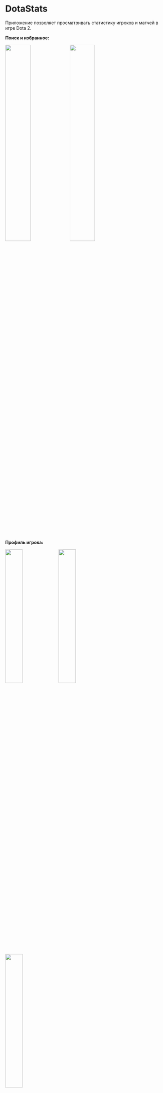 # DotaStats
Приложение позволяет просматривать статистику игроков и матчей в игре Dota 2.

**Поиск и избранное:**

<img src="https://github.com/gleb1k/TinkoffLab2023/assets/94959816/081f2a5f-1832-4fc8-994b-65fca9934a64" width="40%">
<img src="https://github.com/gleb1k/TinkoffLab2023/assets/94959816/1f6c3ea6-e362-448f-a03e-b48bb4450e91" width="40%">


**Профиль игрока:**

<img src="https://github.com/gleb1k/TinkoffLab2023/assets/94959816/74dfa643-100c-40e4-9ab8-31fbfd440954" width="33%">
<img src="https://github.com/gleb1k/TinkoffLab2023/assets/94959816/e2783285-7144-4f1e-ad88-0dfeb7fd1bec" width="33%">
<img src="https://github.com/gleb1k/TinkoffLab2023/assets/94959816/7ebf5dc5-b096-4c5c-a4d5-36ebd358e098" width="33%">


**Матч:**

<img src="https://github.com/gleb1k/TinkoffLab2023/assets/94959816/3acaff71-eac9-4b13-9feb-89d3acd663c7" width="40%">
<img src="https://github.com/gleb1k/TinkoffLab2023/assets/94959816/a3c93a98-5625-48bb-96e4-0f673414f248" width="40%">
<img src="https://github.com/gleb1k/TinkoffLab2023/assets/94959816/bbe46338-bc61-4219-a4ff-3ab0ebf69f0a" width="40%">
<img src="https://github.com/gleb1k/TinkoffLab2023/assets/94959816/687fcbd5-6762-436c-aa23-ccffd5eaa7c9" width="40%">
